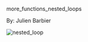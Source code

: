 more_functions_nested_loops

By: Julien Barbier

<img src="https://www.codingem.com/wp-content/uploads/2021/09/flowchart-for-loop.003-1024x576.jpeg" alt="nested_loop">
